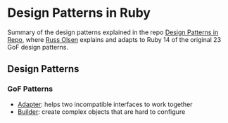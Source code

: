 # Design Patterns in Ruby

Summary of the design patterns explained in the repo [Design Patterns in Repo](http://designpatternsinruby.com/), where [Russ Olsen](http://russolsen.com/) explains and adapts to Ruby 14 of the original 23 GoF design patterns. 

## Design Patterns  

### GoF Patterns

* [Adapter](): helps two incompatible interfaces to work together
*  [Builder](): create complex objects that are hard to configure

